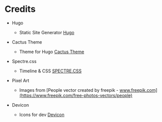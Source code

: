 Credits
=======

- Hugo
  * Static Site Generator [Hugo](https://gohugo.io)

- Cactus Theme
  * Theme for Hugo [Cactus Theme](https://github.com/digitalcraftsman/hugo-cactus-theme)

- Spectre.css
  * Timeline & CSS [SPECTRE.CSS](https://picturepan2.github.io/spectre/index.html)

- Pixel Art
  * Images from [People vector created by freepik - www.freepik.com](https://www.freepik.com/free-photos-vectors/people)

- Devicon
  * Icons for dev [Devicon](https://konpa.github.io/devicon)

